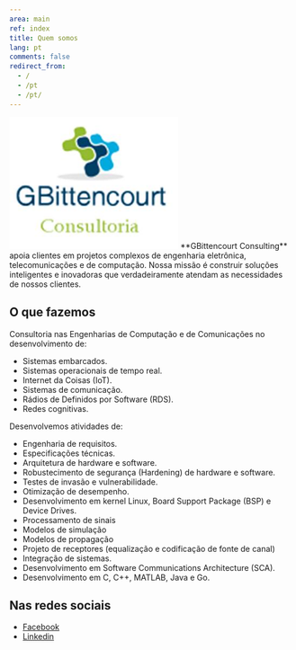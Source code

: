 ```yaml
---
area: main
ref: index
title: Quem somos
lang: pt
comments: false
redirect_from: 
  - /
  - /pt
  - /pt/
---
```


<img src="/img/logo.jpg" style="width: 300px"  />
**GBittencourt Consulting** apoia clientes em projetos complexos de engenharia eletrônica, telecomunicações e de computação. Nossa missão é construir soluções inteligentes e inovadoras que verdadeiramente atendam as necessidades de nossos clientes. 

## O que fazemos

Consultoria nas Engenharias de Computação e de Comunicações no desenvolvimento de:

* Sistemas embarcados.
* Sistemas operacionais de tempo real.
* Internet da Coisas (IoT).
* Sistemas de comunicação.
* Rádios de Definidos por Software (RDS).
* Redes cognitivas.

Desenvolvemos atividades de:

* Engenharia de requisitos.
* Especificações técnicas.
* Arquitetura de hardware e software.
* Robustecimento de segurança (Hardening) de hardware e software.
* Testes de invasão e vulnerabilidade.
* Otimização de desempenho.
* Desenvolvimento em kernel Linux, Board Support Package (BSP) e Device Drives.
* Processamento de sinais
* Modelos de simulação
* Modelos de propagação
* Projeto de receptores (equalização e codificação de fonte de canal)
* Integração de sistemas.
* Desenvolvimento em Software Communications Architecture (SCA).
* Desenvolvimento em C, C++, MATLAB, Java e Go.

## Nas redes sociais

* [Facebook](https://www.facebook.com/GBittencourtConsultoria/)
* [Linkedin](https://www.linkedin.com/company/gbittencourt/)